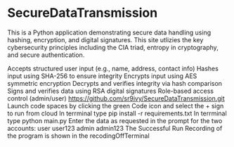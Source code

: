 # SecureDataTransmission

This is a Python application demonstrating secure data handling using hashing, encryption, and digital signatures. This site utlizies the key cybersecurity principles including the CIA triad, entropy in cryptography, and secure authentication.

Accepts structured user input (e.g., name, address, contact info)
Hashes input using SHA-256 to ensure integrity
Encrypts input using AES symmetric encryption
Decrypts and verifies integrity via hash comparison
Signs and verifies data using RSA digital signatures
Role-based access control (admin/user)
https://github.com/sr9ivy/SecureDataTransmission.git
Launch code spaces by clicking the green Code icon and select the + sign to run from cloud
In terrminal type pip install -r requirements.txt
In terrminal type python main.py
Enter the data as requested in the prompt for the two accounts:
user user123                                    admin admin123
The Successful Run Recording of the program is shown in the recodingOffTerminal
